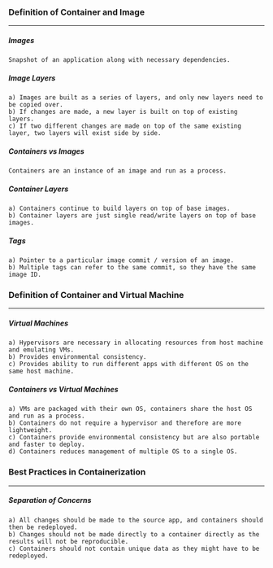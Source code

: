 ### Definition of Container and Image
---
##### Images
```
Snapshot of an application along with necessary dependencies.
```

##### Image Layers
```
a) Images are built as a series of layers, and only new layers need to be copied over. 
b) If changes are made, a new layer is built on top of existing layers. 
c) If two different changes are made on top of the same existing layer, two layers will exist side by side. 
```

##### Containers vs Images
```
Containers are an instance of an image and run as a process. 
```

##### Container Layers
```
a) Containers continue to build layers on top of base images.
b) Container layers are just single read/write layers on top of base images. 
```

##### Tags
```
a) Pointer to a particular image commit / version of an image.
b) Multiple tags can refer to the same commit, so they have the same image ID. 
```

### Definition of Container and Virtual Machine
---
##### Virtual Machines
```
a) Hypervisors are necessary in allocating resources from host machine and emulating VMs.
b) Provides environmental consistency.
c) Provides ability to run different apps with different OS on the same host machine.
```

##### Containers vs Virtual Machines
```
a) VMs are packaged with their own OS, containers share the host OS and run as a process.
b) Containers do not require a hypervisor and therefore are more lightweight.
c) Containers provide environmental consistency but are also portable and faster to deploy. 
d) Containers reduces management of multiple OS to a single OS.
```

### Best Practices in Containerization
---
##### Separation of Concerns
```
a) All changes should be made to the source app, and containers should then be redeployed.
b) Changes should not be made directly to a container directly as the results will not be reproducible.
c) Containers should not contain unique data as they might have to be redeployed.
```
